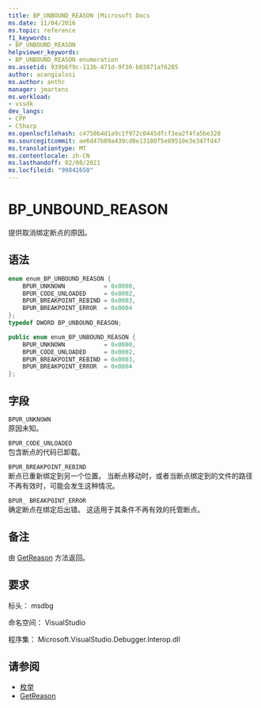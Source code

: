```yaml
---
title: BP_UNBOUND_REASON |Microsoft Docs
ms.date: 11/04/2016
ms.topic: reference
f1_keywords:
- BP_UNBOUND_REASON
helpviewer_keywords:
- BP_UNBOUND_REASON enumeration
ms.assetid: 939b6f9c-113b-471d-9f30-b03871af6285
author: acangialosi
ms.author: anthc
manager: jmartens
ms.workload:
- vssdk
dev_langs:
- CPP
- CSharp
ms.openlocfilehash: c4750b4d1a9c1f972c0445dfcf3ea2f4fa5be328
ms.sourcegitcommit: ae6d47b09a439cd0e13180f5e89510e3e347fd47
ms.translationtype: MT
ms.contentlocale: zh-CN
ms.lasthandoff: 02/08/2021
ms.locfileid: "99842650"
---
```

# <a name="bp_unbound_reason"></a>BP_UNBOUND_REASON
提供取消绑定断点的原因。

## <a name="syntax"></a>语法

```cpp
enum enum_BP_UNBOUND_REASON {
    BPUR_UNKNOWN           = 0x0000,
    BPUR_CODE_UNLOADED     = 0x0002,
    BPUR_BREAKPOINT_REBIND = 0x0003,
    BPUR_BREAKPOINT_ERROR  = 0x0004
};
typedef DWORD BP_UNBOUND_REASON;
```

```csharp
public enum enum_BP_UNBOUND_REASON {
    BPUR_UNKNOWN           = 0x0000,
    BPUR_CODE_UNLOADED     = 0x0002,
    BPUR_BREAKPOINT_REBIND = 0x0003,
    BPUR_BREAKPOINT_ERROR  = 0x0004
};
```

## <a name="fields"></a>字段
`BPUR_UNKNOWN`\
原因未知。

`BPUR_CODE_UNLOADED`\
包含断点的代码已卸载。

`BPUR_BREAKPOINT_REBIND`\
断点已重新绑定到另一个位置。 当断点移动时，或者当断点绑定到的文件的路径不再有效时，可能会发生这种情况。

`BPUR_ BREAKPOINT_ERROR`\
确定断点在绑定后出错。 这适用于其条件不再有效的托管断点。

## <a name="remarks"></a>备注
由 [GetReason](../../../extensibility/debugger/reference/idebugbreakpointunboundevent2-getreason.md) 方法返回。

## <a name="requirements"></a>要求
标头： msdbg

命名空间： VisualStudio

程序集： Microsoft.VisualStudio.Debugger.Interop.dll

## <a name="see-also"></a>请参阅
- [枚举](../../../extensibility/debugger/reference/enumerations-visual-studio-debugging.md)
- [GetReason](../../../extensibility/debugger/reference/idebugbreakpointunboundevent2-getreason.md)
